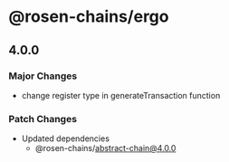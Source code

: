 # @rosen-chains/ergo

## 4.0.0

### Major Changes

- change register type in generateTransaction function

### Patch Changes

- Updated dependencies
  - @rosen-chains/abstract-chain@4.0.0
